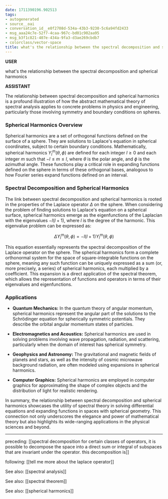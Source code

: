 ```yaml
---
date: 1711390196.902513
tags:
- autogenerated
- source__oai
- conversation_id__e0f2708d-534a-43b3-9230-5c6a94fd2433
- msg_aaa24c7e-52f7-4caa-967c-bd01c902aa95
- msg_b3f1c821-407e-434a-9fa3-d3ae269cbdb7
- colorclass/vector-space
title: what's the relationship between the spectral decomposition and spherical harmonics
---
```


**USER**

what's the relationship between the spectral decomposition and spherical harmonics


**ASSISTANT**

The relationship between spectral decomposition and spherical harmonics is a profound illustration of how the abstract mathematical theory of spectral analysis applies to concrete problems in physics and engineering, particularly those involving symmetry and boundary conditions on spheres.

### Spherical Harmonics Overview

Spherical harmonics are a set of orthogonal functions defined on the surface of a sphere. They are solutions to Laplace's equation in spherical coordinates, subject to certain boundary conditions. Mathematically, spherical harmonics $Y_l^m(\theta, \phi)$ are defined for each integer $l \geq 0$ and each integer $m$ such that $-l \leq m \leq l$, where $\theta$ is the polar angle, and $\phi$ is the azimuthal angle. These functions play a critical role in expanding functions defined on the sphere in terms of these orthogonal bases, analogous to how Fourier series expand functions defined on an interval.

### Spectral Decomposition and Spherical Harmonics

The link between spectral decomposition and spherical harmonics is rooted in the properties of the Laplace operator $\Delta$ on the sphere. When considering the problem of finding solutions to Laplace's equation on a spherical surface, spherical harmonics emerge as the eigenfunctions of the Laplacian with the eigenvalues $-l(l+1)$, where $l$ is the degree of the harmonic. This eigenvalue problem can be expressed as:

$$\Delta Y_l^m(\theta, \phi) = -l(l+1)Y_l^m(\theta, \phi)$$

This equation essentially represents the spectral decomposition of the Laplace operator on the sphere. The spherical harmonics form a complete orthonormal system for the space of square-integrable functions on the sphere, meaning any such function can be uniquely expressed as a sum (or, more precisely, a series) of spherical harmonics, each multiplied by a coefficient. This expansion is a direct application of the spectral theorem, which allows the representation of functions and operators in terms of their eigenvalues and eigenfunctions.

### Applications

- **Quantum Mechanics:** In the quantum theory of angular momentum, spherical harmonics represent the angular part of the solutions to the Schrödinger equation for spherically symmetric potentials. They describe the orbital angular momentum states of particles.

- **Electromagnetics and Acoustics:** Spherical harmonics are used in solving problems involving wave propagation, radiation, and scattering, particularly when the domain of interest has spherical symmetry.

- **Geophysics and Astronomy:** The gravitational and magnetic fields of planets and stars, as well as the intensity of cosmic microwave background radiation, are often modeled using expansions in spherical harmonics.

- **Computer Graphics:** Spherical harmonics are employed in computer graphics for approximating the shape of complex objects and the distribution of light for realistic rendering.

In summary, the relationship between spectral decomposition and spherical harmonics showcases the utility of spectral theory in solving differential equations and expanding functions in spaces with spherical geometry. This connection not only underscores the elegance and power of mathematical theory but also highlights its wide-ranging applications in the physical sciences and beyond.


---

preceding: [[spectral decomposition for certain classes of operators, it is possible to decompose the space into a direct sum or integral of subspaces that are invariant under the operator. this decomposition is]]  


following: [[tell me more about the laplace operator]]

See also: [[spectral analysis]]


See also: [[spectral theorem]]


See also: [[spherical harmonics]]